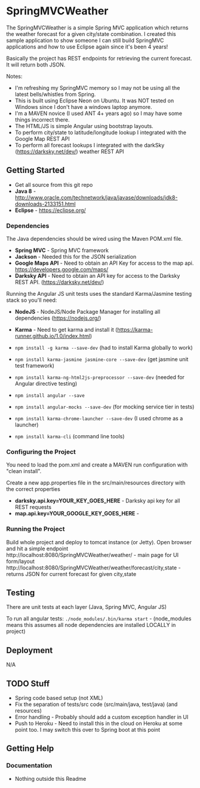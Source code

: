 SpringMVCWeather 
==================

The SpringMVCWeather is a simple Spring MVC application which returns the weather forecast for a given city/state combination. I created this sample application to show someone I can still build SpringMVC applications and how to use Eclipse again since it's been 4 years!

Basically the project has REST endpoints for retrieving the current forecast. It will return both JSON.

Notes:
* I'm refreshing my SpringMVC memory so I may not be using all the latest bells/whistles from Spring.
* This is built using Eclipse Neon on Ubuntu. It was NOT tested on Windows since I don't have a windows laptop anymore.
* I'm a MAVEN novice (I used ANT 4+ years ago) so I may have some things incorrect there.
* The HTML/JS is simple Angular using bootstrap layouts.
* To perform city/state to latitude/longitude lookup I integrated with the Google Map REST API
* To perform all forecast lookups I integrated with the darkSky (https://darksky.net/dev/) weather REST API


## Getting Started

* Get all source from this git repo
* **Java 8** - http://www.oracle.com/technetwork/java/javase/downloads/jdk8-downloads-2133151.html
* **Eclipse** - https://eclipse.org/


### Dependencies
The Java dependencies should be wired using the Maven POM.xml file.
* **Spring MVC** - Spring MVC framework
* **Jackson** - Needed this for the JSON serialization
* **Google Maps API** - Need to obtain an API Key for access to the map api. https://developers.google.com/maps/
* **Darksky API** - Need to obtain an API key for access to the Darksky REST API. (https://darksky.net/dev/)

Running the Angular JS unit tests uses the standard Karma/Jasmine testing stack so you'll need:
* **NodeJS** - NodeJS/Node Package Manager for installing all dependencies (https://nodejs.org/)
* **Karma** - Need to get karma and install it (https://karma-runner.github.io/1.0/index.html)

* `npm install -g karma --save-dev` (had to install Karma globally to work)
* `npm install karma-jasmine jasmine-core --save-dev` (get jasmine unit test framework)
* `npm install karma-ng-html2js-preprocessor --save-dev` (needed for Angular directive testing)
* `npm install angular --save`
* `npm install angular-mocks --save-dev` (for mocking service tier in tests)
* `npm install karma-chrome-launcher --save-dev` (I used chrome as a launcher)
* `npm install karma-cli` (command line tools)


### Configuring the Project

You need to load the pom.xml and create a MAVEN run configuration with "clean install".

Create a new app.properties file in the src/main/resources directory with the correct properties

* **darksky.api.key=YOUR_KEY_GOES_HERE** - Darksky api key for all REST requests
* **map.api.key=YOUR_GOOGLE_KEY_GOES_HERE** - 


### Running the Project

Build whole project and deploy to tomcat instance (or Jetty).
Open browser and hit a simple endpoint
http://localhost:8080/SpringMVCWeather/weather/ - main page for UI form/layout
http://localhost:8080/SpringMVCWeather/weather/forecast/city,state - returns JSON for current forecast for given city,state

## Testing

There are unit tests at each layer (Java, Spring MVC, Angular JS)

To run all angular tests:
`./node_modules/.bin/karma start`  - (node_modules means this assumes all node dependencies are installed LOCALLY in project)


## Deployment

N/A


## TODO Stuff

* Spring code based setup (not XML)
* Fix the separation of tests/src code (src/main/java, test/java) (and resources)
* Error handling - Probably should add a custom exception handler in UI
* Push to Heroku - Need to install this in the cloud on Heroku at some point too. I may switch this over to Spring boot at this point

## Getting Help

### Documentation

* Nothing outside this Readme
